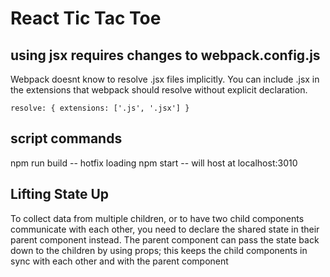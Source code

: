 # React Tic Tac Toe

## using jsx requires changes to webpack.config.js
Webpack doesnt know to resolve .jsx files implicitly. You can include .jsx in the extensions that webpack should resolve without
explicit declaration.

`resolve: {
  extensions: ['.js', '.jsx']
}`

## script commands
npm run build -- hotfix loading
npm start -- will host at localhost:3010

## Lifting State Up
To collect data from multiple children, or to have two child components communicate with each other, you need to declare the shared state in their parent component instead. The parent component can pass the state back down to the children by using props; this keeps the child components in sync with each other and with the parent component

